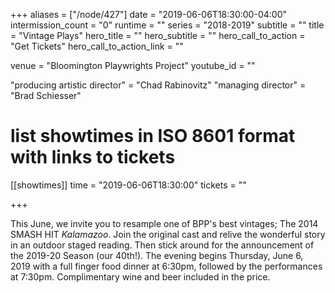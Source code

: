 +++
aliases = ["/node/427"]
date = "2019-06-06T18:30:00-04:00"
intermission_count = "0"
runtime = ""
series = "2018-2019"
subtitle = ""
title = "Vintage Plays"
hero_title = ""
hero_subtitle = ""
hero_call_to_action = "Get Tickets"
hero_call_to_action_link = ""

venue = "Bloomington Playwrights Project"
youtube_id = ""

"producing artistic director" = "Chad Rabinovitz"
"managing director" = "Brad Schiesser"

# list showtimes in ISO 8601 format with links to tickets
[[showtimes]]
    time = "2019-06-06T18:30:00"
    tickets = ""

+++

 This June, we invite you to resample one of BPP's best vintages; The 2014 SMASH HIT *Kalamazoo*. Join the original cast and relive the wonderful story in an outdoor staged reading. Then stick around for the announcement of the 2019-20 Season (our 40th!). The evening begins Thursday, June 6, 2019 with a full finger food dinner at 6:30pm, followed by the performances at 7:30pm. Complimentary wine and beer included in the price.
